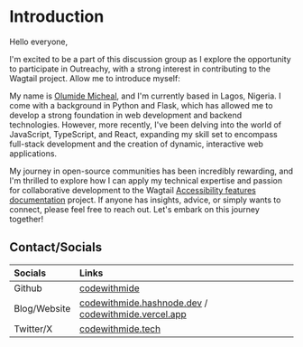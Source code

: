 # Introduction

Hello everyone,

I'm excited to be a part of this discussion group as I explore the opportunity to participate in Outreachy, with a strong interest in contributing to the Wagtail project. Allow me to introduce myself:

My name is [Olumide Micheal](https://codewithmide.vercel.app/), and I'm currently based in Lagos, Nigeria. I come with a background in Python and Flask, which has allowed me to develop a strong foundation in web development and backend technologies. However, more recently, I've been delving into the world of JavaScript, TypeScript, and React, expanding my skill set to encompass full-stack development and the creation of dynamic, interactive web applications.

My journey in open-source communities has been incredibly rewarding, and I'm thrilled to explore how I can apply my technical expertise and passion for collaborative development to the Wagtail [Accessibility features documentation](https://www.outreachy.org/outreachy-december-2023-internship-round/communities/wagtail/#accessibility-features-documentation) project. If anyone has insights, advice, or simply wants to connect, please feel free to reach out. Let's embark on this journey together!

## Contact/Socials

|Socials| Links |
|:--|:---|
|Github | [codewithmide](https://github.com/wagtail/wagtail/wiki/Wagtail-sub-teams#accessibility)|
|Blog/Website| [codewithmide.hashnode.dev](https://codewithmide.hashnode.dev/) / [codewithmide.vercel.app](https://codewithmide.vercel.app/)
|Twitter/X| [codewithmide.tech](https://twitter.com/Olumide______)|
